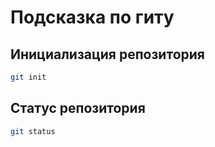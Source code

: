 # Подсказка по гиту

## Инициализация репозитория

```sh
git init
```

## Статус репозитория

```sh
git status
```
   
